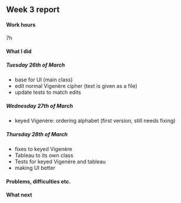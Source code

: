 ## Week 3 report

#### Work hours
7h

#### What I did
##### Tuesday 26th of March
- base for UI (main class)
- edit normal Vigenère cipher (text is given as a file)
- update tests to match edits

##### Wednesday 27th of March
- keyed Vigenère: ordering alphabet (first version, still needs fixing)


##### Thursday 28th of March
- fixes to keyed Vigenère
- Tableau to its own class
- Tests for keyed Vigenère and tableau
- making UI better

#### Problems, difficulties etc.

#### What next
